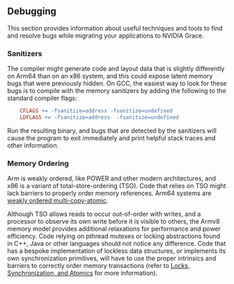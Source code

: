 ## Debugging 

This section provides information about useful techniques and tools to find and resolve bugs while migrating your applications to NVIDIA Grace.

### Sanitizers

The compiler might generate code and layout data that is slightly differently on Arm64
than on an x86 system, and this could expose latent memory bugs that were previously
hidden. On GCC, the easiest way to look for these bugs is to compile with the
memory sanitizers by adding the following to the standard compiler flags:
```makefile
    CFLAGS += -fsanitize=address -fsanitize=undefined
    LDFLAGS += -fsanitize=address  -fsanitize=undefined
```
Run the resulting binary, and bugs that are detected by the sanitizers will cause
the program to exit immediately and print helpful stack traces and other
information.

### Memory Ordering 

Arm is weakly ordered, like POWER and other modern architectures, and x86 is a variant of total-store-ordering (TSO). Code that relies on TSO might lack barriers to properly order memory references. Arm64 systems are [weakly ordered multi-copy-atomic](https://www.cl.cam.ac.uk/~pes20/armv8-mca/armv8-mca-draft.pdf).

Although TSO allows reads to occur out-of-order with writes, and a processor to observe its own write before it is visible to others, the Armv8 memory model provides additional relaxations for performance and power efficiency. Code relying on pthread mutexes or locking abstractions found in C++, Java or other languages should not notice any difference. Code that has a bespoke implementation of lockless data structures, or implements its own synchronization primitives, will have to use the proper intrinsics and barriers to correctly order memory transactions (refer to [Locks, Synchronization, and Atomics](atomics.md) for more information).
